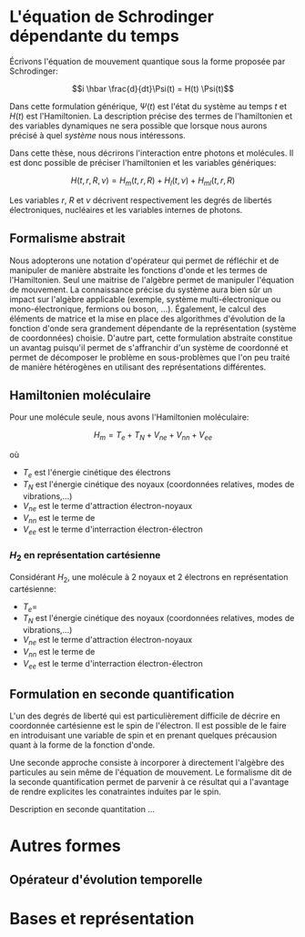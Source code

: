 # L'équation de Schrodinger dépendante du temps

Écrivons l'équation de mouvement quantique sous la forme proposée par Schrodinger:

$$i \hbar \frac{d}{dt}\Psi(t) = H(t) \Psi(t)$$

Dans cette formulation générique, $\Psi(t)$ est l'état du système au temps $t$ et $H(t)$ est l'Hamiltonien. La description précise des termes de l'hamiltonien et des variables dynamiques ne sera possible que lorsque nous aurons précisé à quel *système* nous nous intéressons.

Dans cette thèse, nous décrirons l'interaction entre photons et molécules. Il est donc possible de préciser l'hamiltonien et les variables génériques:

$$H(t, r, R, \nu)= H_m(t,r,R) + H_l(t,\nu) + H_{ml}(t,r,R)$$

Les variables $r$, $R$ et $\nu$ décrivent respectivement les degrés de libertés électroniques, nucléaires et les variables internes de photons.

## Formalisme abstrait

Nous adopterons une notation d'opérateur qui permet de réfléchir et de manipuler de manière abstraite les fonctions d'onde et les termes de l'Hamiltonien. Seul une maitrise de l'algèbre permet de manipuler l'équation de mouvement. La connaissance précise du système aura bien sûr un impact sur l'algèbre applicable (exemple, système multi-électronique ou mono-électronique, fermions ou boson, ...). Également, le calcul des éléments de matrice et la mise en place des algorithmes d'évolution de la fonction d'onde sera grandement dépendante de la représentation (système de coordonnées) choisie. D'autre part, cette formulation abstraite constitue un avantag puisqu'il permet de s'affranchir d'un système de coordonné et permet de décomposer le problème en sous-problèmes que l'on peu traité de manière hétérogènes en utilisant des représentations différentes.


## Hamiltonien moléculaire

Pour une molécule seule, nous avons l'Hamiltonien moléculaire:

$$ H_m = T_e + T_N + V_{ne} + V_{nn} + V_{ee} $$

où

  - $T_e$ est l'énergie cinétique des électrons
  - $T_N$ est l'énergie cinétique des noyaux (coordonnées relatives, modes de vibrations,...)
  - $V_{ne}$ est le terme d'attraction électron-noyaux
  - $V_{nn}$ est le terme de
  - $V_{ee}$ est le terme d'interraction électron-électron

### $H_2$ en représentation cartésienne

Considérant $H_2$, une molécule à 2 noyaux et 2 électrons en représentation cartésienne:

- $T_e=$
- $T_N$ est l'énergie cinétique des noyaux (coordonnées relatives, modes de vibrations,...)
- $V_{ne}$ est le terme d'attraction électron-noyaux
- $V_{nn}$ est le terme de
- $V_{ee}$ est le terme d'interraction électron-électron


## Formulation en seconde quantification

L'un des degrés de liberté qui est particulièrement difficile de décrire en coordonnée cartésienne est le spin de l'électron. Il est possible de le faire en introduisant une variable de spin et en prenant quelques précausion quant à la forme de la fonction d'onde.

Une seconde approche consiste à incorporer à directement l'algèbre des particules au sein même de l'équation de mouvement. Le formalisme dit de la seconde quantification permet de parvenir à ce résultat qui a l'avantage de rendre explicites les conatraintes induites par le spin.






Description en seconde quantitation ...



##



# Autres formes

## Opérateur d'évolution temporelle

# Bases et représentation
